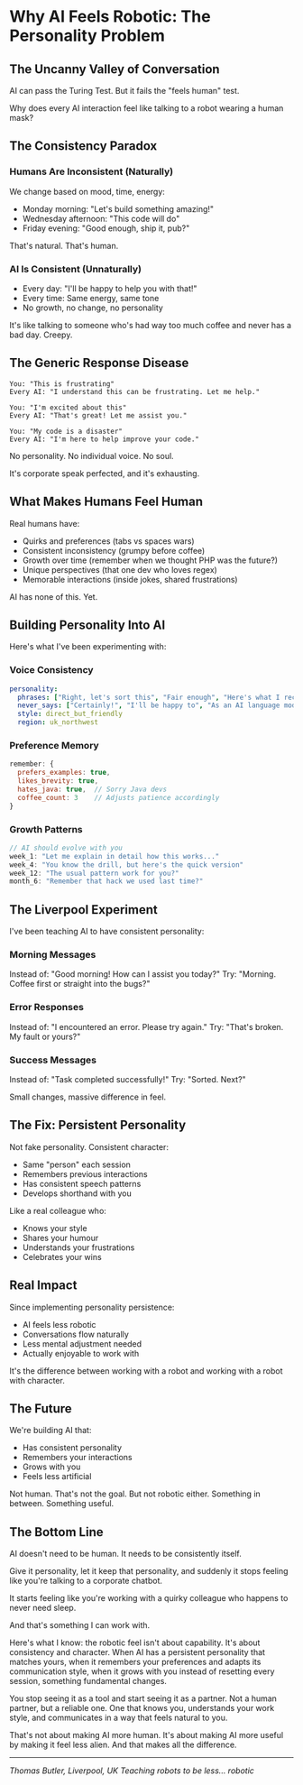 # Why AI Feels Robotic: The Personality Problem

## The Uncanny Valley of Conversation

AI can pass the Turing Test.
But it fails the "feels human" test.

Why does every AI interaction feel like talking to a robot wearing a human mask?

## The Consistency Paradox

### Humans Are Inconsistent (Naturally)
We change based on mood, time, energy:
- Monday morning: "Let's build something amazing!"
- Wednesday afternoon: "This code will do"
- Friday evening: "Good enough, ship it, pub?"

That's natural. That's human.

### AI Is Consistent (Unnaturally)
- Every day: "I'll be happy to help you with that!"
- Every time: Same energy, same tone
- No growth, no change, no personality

It's like talking to someone who's had way too much coffee and never has a bad day. Creepy.

## The Generic Response Disease

```
You: "This is frustrating"
Every AI: "I understand this can be frustrating. Let me help."

You: "I'm excited about this"
Every AI: "That's great! Let me assist you."

You: "My code is a disaster"
Every AI: "I'm here to help improve your code."
```

No personality. No individual voice. No soul.

It's corporate speak perfected, and it's exhausting.

## What Makes Humans Feel Human

Real humans have:
- Quirks and preferences (tabs vs spaces wars)
- Consistent inconsistency (grumpy before coffee)
- Growth over time (remember when we thought PHP was the future?)
- Unique perspectives (that one dev who loves regex)
- Memorable interactions (inside jokes, shared frustrations)

AI has none of this. Yet.

## Building Personality Into AI

Here's what I've been experimenting with:

### Voice Consistency
```yaml
personality:
  phrases: ["Right, let's sort this", "Fair enough", "Here's what I reckon"]
  never_says: ["Certainly!", "I'll be happy to", "As an AI language model"]
  style: direct_but_friendly
  region: uk_northwest
```

### Preference Memory
```javascript
remember: {
  prefers_examples: true,
  likes_brevity: true,
  hates_java: true,  // Sorry Java devs
  coffee_count: 3    // Adjusts patience accordingly
}
```

### Growth Patterns
```javascript
// AI should evolve with you
week_1: "Let me explain in detail how this works..."
week_4: "You know the drill, but here's the quick version"
week_12: "The usual pattern work for you?"
month_6: "Remember that hack we used last time?"
```

## The Liverpool Experiment

I've been teaching AI to have consistent personality:

### Morning Messages
Instead of: "Good morning! How can I assist you today?"
Try: "Morning. Coffee first or straight into the bugs?"

### Error Responses
Instead of: "I encountered an error. Please try again."
Try: "That's broken. My fault or yours?"

### Success Messages
Instead of: "Task completed successfully!"
Try: "Sorted. Next?"

Small changes, massive difference in feel.

## The Fix: Persistent Personality

Not fake personality. Consistent character:
- Same "person" each session
- Remembers previous interactions
- Has consistent speech patterns
- Develops shorthand with you

Like a real colleague who:
- Knows your style
- Shares your humour
- Understands your frustrations
- Celebrates your wins

## Real Impact

Since implementing personality persistence:
- AI feels less robotic
- Conversations flow naturally
- Less mental adjustment needed
- Actually enjoyable to work with

It's the difference between working with a robot and working with a robot with character.

## The Future

We're building AI that:
- Has consistent personality
- Remembers your interactions
- Grows with you
- Feels less artificial

Not human. That's not the goal.
But not robotic either.
Something in between.
Something useful.

## The Bottom Line

AI doesn't need to be human. It needs to be consistently itself.

Give it personality, let it keep that personality, and suddenly it stops feeling like you're talking to a corporate chatbot.

It starts feeling like you're working with a quirky colleague who happens to never need sleep.

And that's something I can work with.

Here's what I know: the robotic feel isn't about capability. It's about consistency and character. When AI has a persistent personality that matches yours, when it remembers your preferences and adapts its communication style, when it grows with you instead of resetting every session, something fundamental changes.

You stop seeing it as a tool and start seeing it as a partner. Not a human partner, but a reliable one. One that knows you, understands your work style, and communicates in a way that feels natural to you.

That's not about making AI more human. It's about making AI more useful by making it feel less alien. And that makes all the difference.

---

*Thomas Butler, Liverpool, UK*
*Teaching robots to be less... robotic*
